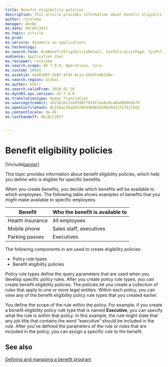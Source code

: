 ```yaml
---
title: Benefit eligibility policies
description: This article provides information about benefit eligibility policies, which help you define who is eligible for specific benefits.
author: rschloma
manager: AnnBe
ms.date: 04/04/2017
ms.topic: article
ms.prod: 
ms.service: dynamics-ax-applications
ms.technology: 
ms.search.form: HcmBenefitEligibilityDetail, SysPolicyListPage, SysPolicySourceDocumentRuleType
audience: Application User
ms.reviewer: rschloma
ms.search.scope: AX 7.0.0, Operations, Core
ms.custom: 16441
ms.assetid: 4ad0106f-5b07-4fd5-bc1a-5834fa9b198e
ms.search.region: Global
ms.author: kherr
ms.search.validFrom: 2016-02-28
ms.dyn365.ops.version: AX 7.0.0
ms.translationtype: Human Translation
ms.sourcegitcommit: d421b161216d700f7819f1da8c0ca8ad089b5670
ms.openlocfilehash: 8c158ac5badd22054db86d269b58d223274176d2
ms.contentlocale: da-dk
ms.lasthandoff: 06/01/2017


---
```


# <a name="benefit-eligibility-policies"></a>Benefit eligibility policies

[!include[banner](includes/banner.md)]


This topic provides information about benefit eligibility policies, which help you define who is eligible for specific benefits.

When you create benefits, you decide which benefits will be available to which employees. The following table shows examples of benefits that you might make available to specific employees.

| Benefit          | Who the benefit is available to |
|------------------|---------------------------------|
| Health insurance | All employees                   |
| Mobile phone     | Sales staff, executives         |
| Parking passes   | Executives                      |

The following components in are used to create eligibility policies:

-   Policy rule types
-   Benefit eligibility policies

Policy rule types define the query parameters that are used when you develop specific policy rules. After you create policy rule types, you can create benefit eligibility policies. The policies let you create a collection of rules that apply to one or more legal entities. Within each policy, you can view any of the benefit eligibility policy rule types that you created earlier. 

You define the scope of the rule within the policy. For example, if you create a benefit eligibility policy rule type that is named **Executive**, you can specify what the rule is within that policy. In this example, the rule might state that any job title that contains the word “executive” should be included in the rule. After you've defined the parameters of the rule or rules that are included in the policy, you can assign a specific rule to the benefit.

<a name="see-also"></a>See also
--------

[Defining and managing a benefit program](manage-benefit-program.md)




